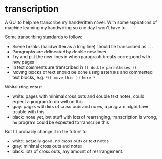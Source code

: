 # transcription

A GUI to help me transcribe my handwritten novel. With some aspirations of machine learning my handwriting so one day I won't have to. 

Some transcribing standards to follow:

- Scene breaks (handwritten as a long line) should be transcribed as ```---```
- Paragraphs are delineated by double new lines
- Try and put the new lines in when paragraph breaks correspond with new pages
- In text comments are transcribed in ``` (( double parentheses )) ```
- Moving blocks of text should be done using asterisks and commented text blocks, e.g. ```*(( move this )) here *```

Whitelisting notes: 

- white: pages with minimal cross outs and double text notes, could expect a program to do well on this
- gray: pages with lots of cross outs and notes, a program might have trouble with this
- black: none yet, but stuff with lots of rearranging, transcription is wrong, no program could be expected to transcribe this

But I'll probably change it in the future to 
- white: actually good; no cross outs or text notes
- gray: minimal cross outs and notes
- black: lots of cross outs, any amount of rearrangement. 
